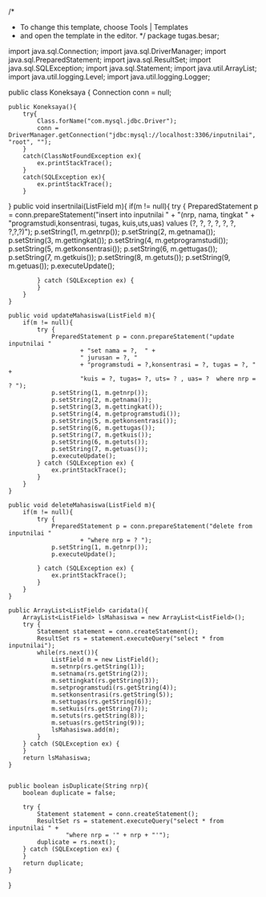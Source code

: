 /*
 * To change this template, choose Tools | Templates
 * and open the template in the editor.
 */
package tugas.besar;

import java.sql.Connection;
import java.sql.DriverManager;
import java.sql.PreparedStatement;
import java.sql.ResultSet;
import java.sql.SQLException;
import java.sql.Statement;
import java.util.ArrayList;
import java.util.logging.Level;
import java.util.logging.Logger;

 
public class Koneksaya {
    Connection conn = null;
    
    public Koneksaya(){
        try{
            Class.forName("com.mysql.jdbc.Driver");
            conn = DriverManager.getConnection("jdbc:mysql://localhost:3306/inputnilai", "root", "");
        }
        catch(ClassNotFoundException ex){
            ex.printStackTrace();
        }
        catch(SQLException ex){
            ex.printStackTrace();
        }
}
    public void insertnilai(ListField m){
        if(m != null){
            try {
                PreparedStatement p = conn.prepareStatement("insert into inputnilai "
                        + "(nrp, nama, tingkat  "
                        + "programstudi,konsentrasi, tugas, kuis,uts,uas) values (?, ?, ?, ?, ?, ?, ?,?,?)");
                p.setString(1, m.getnrp());
                p.setString(2, m.getnama());
                p.setString(3, m.gettingkat());
                p.setString(4, m.getprogramstudi());
                p.setString(5, m.getkonsentrasi());
                p.setString(6, m.gettugas());
                p.setString(7, m.getkuis());
                p.setString(8, m.getuts());
                p.setString(9, m.getuas());
                p.executeUpdate();
                
            } catch (SQLException ex) {
            }
        }
    }
    
    public void updateMahasiswa(ListField m){
        if(m != null){
            try {
                PreparedStatement p = conn.prepareStatement("update inputnilai "
                        + "set nama = ?,  " +
                        " jurusan = ?, "
                        + "programstudi = ?,konsentrasi = ?, tugas = ?, " +
                        "kuis = ?, tugas= ?, uts= ? , uas= ?  where nrp = ? ");
                p.setString(1, m.getnrp());
                p.setString(2, m.getnama());
                p.setString(3, m.gettingkat());
                p.setString(4, m.getprogramstudi());
                p.setString(5, m.getkonsentrasi());
                p.setString(6, m.gettugas());
                p.setString(7, m.getkuis());
                p.setString(6, m.getuts());
                p.setString(7, m.getuas());
                p.executeUpdate();
            } catch (SQLException ex) {
                ex.printStackTrace();
            }
        }
    }
    
    public void deleteMahasiswa(ListField m){
        if(m != null){
            try {
                PreparedStatement p = conn.prepareStatement("delete from inputnilai "
                        + "where nrp = ? ");
                p.setString(1, m.getnrp());
                p.executeUpdate();

            } catch (SQLException ex) {
                ex.printStackTrace();
            }
        }
    }
    
    public ArrayList<ListField> caridata(){
        ArrayList<ListField> lsMahasiswa = new ArrayList<ListField>();
        try {
            Statement statement = conn.createStatement();
            ResultSet rs = statement.executeQuery("select * from inputnilai");
            while(rs.next()){
                ListField m = new ListField();
                m.setnrp(rs.getString(1));
                m.setnama(rs.getString(2));
                m.settingkat(rs.getString(3));
                m.setprogramstudi(rs.getString(4));
                m.setkonsentrasi(rs.getString(5));
                m.settugas(rs.getString(6));
                m.setkuis(rs.getString(7));
                m.setuts(rs.getString(8));
                m.setuas(rs.getString(9));
                lsMahasiswa.add(m);
            }
        } catch (SQLException ex) { 
        }
        return lsMahasiswa;
    }
 
    
    public boolean isDuplicate(String nrp){
        boolean duplicate = false;

        try {
            Statement statement = conn.createStatement();
            ResultSet rs = statement.executeQuery("select * from inputnilai " +
                    "where nrp = '" + nrp + "'");
            duplicate = rs.next();
        } catch (SQLException ex) {
        }
        return duplicate;
    }
    
    
}
